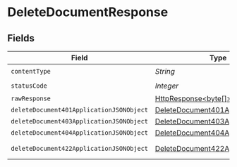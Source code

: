 # DeleteDocumentResponse


## Fields

| Field                                                                                                                    | Type                                                                                                                     | Required                                                                                                                 | Description                                                                                                              |
| ------------------------------------------------------------------------------------------------------------------------ | ------------------------------------------------------------------------------------------------------------------------ | ------------------------------------------------------------------------------------------------------------------------ | ------------------------------------------------------------------------------------------------------------------------ |
| `contentType`                                                                                                            | *String*                                                                                                                 | :heavy_check_mark:                                                                                                       | N/A                                                                                                                      |
| `statusCode`                                                                                                             | *Integer*                                                                                                                | :heavy_check_mark:                                                                                                       | N/A                                                                                                                      |
| `rawResponse`                                                                                                            | [HttpResponse<byte[]>](https://docs.oracle.com/en/java/javase/11/docs/api/java.net.http/java/net/http/HttpResponse.html) | :heavy_minus_sign:                                                                                                       | N/A                                                                                                                      |
| `deleteDocument401ApplicationJSONObject`                                                                                 | [DeleteDocument401ApplicationJSON](../../models/operations/DeleteDocument401ApplicationJSON.md)                          | :heavy_minus_sign:                                                                                                       | Unauthenticated                                                                                                          |
| `deleteDocument403ApplicationJSONObject`                                                                                 | [DeleteDocument403ApplicationJSON](../../models/operations/DeleteDocument403ApplicationJSON.md)                          | :heavy_minus_sign:                                                                                                       | Forbidden                                                                                                                |
| `deleteDocument404ApplicationJSONObject`                                                                                 | [DeleteDocument404ApplicationJSON](../../models/operations/DeleteDocument404ApplicationJSON.md)                          | :heavy_minus_sign:                                                                                                       | Not Found                                                                                                                |
| `deleteDocument422ApplicationJSONObject`                                                                                 | [DeleteDocument422ApplicationJSON](../../models/operations/DeleteDocument422ApplicationJSON.md)                          | :heavy_minus_sign:                                                                                                       | Invalid data posted                                                                                                      |